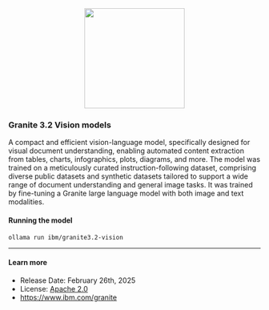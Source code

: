 <center><img src="https://ollama.com/assets/library/granite3.2/90c5e567-0004-425c-a17a-1b846c2b5d3d" data-canonical-src="https://gyazo.com/eb5c5741b6a9a16c692170a41a49c858.png" width="200" /></center>

### Granite 3.2 Vision models

A compact and efficient vision-language model, specifically designed for visual document understanding, enabling automated content extraction from tables, charts, infographics, plots, diagrams, and more. The model was trained on a meticulously curated instruction-following dataset, comprising diverse public datasets and synthetic datasets tailored to support a wide range of document understanding and general image tasks. It was trained by fine-tuning a Granite large language model with both image and text modalities.

#### Running the model

```
ollama run ibm/granite3.2-vision
```

---

#### Learn more

- Release Date: February 26th, 2025
- License: [Apache 2.0](https://www.apache.org/licenses/LICENSE-2.0)
- https://www.ibm.com/granite
